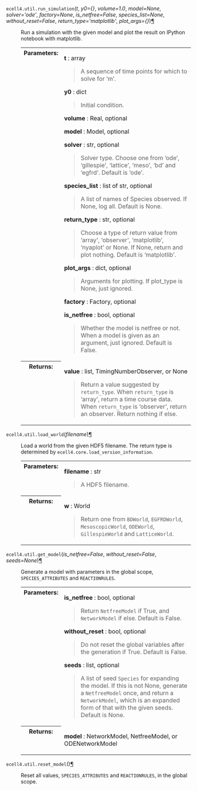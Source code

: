   <span class="target" id="module-ecell4.util"></span><dl class="function">
<dt id="ecell4.util.run_simulation">
<code class="descclassname">ecell4.util.</code><code class="descname">run_simulation</code><span class="sig-paren">(</span><em>t</em>, <em>y0={}</em>, <em>volume=1.0</em>, <em>model=None</em>, <em>solver='ode'</em>, <em>factory=None</em>, <em>is_netfree=False</em>, <em>species_list=None</em>, <em>without_reset=False</em>, <em>return_type='matplotlib'</em>, <em>plot_args={}</em><span class="sig-paren">)</span><a class="headerlink" href="#ecell4.util.run_simulation" title="Permalink to this definition">¶</a></dt>
<dd><p>Run a simulation with the given model and plot the result on IPython
notebook with matplotlib.</p>
<table class="docutils field-list" frame="void" rules="none">
<col class="field-name" />
<col class="field-body" />
<tbody valign="top">
<tr class="field-odd field"><th class="field-name">Parameters:</th><td class="field-body"><p class="first"><strong>t</strong> : array</p>
<blockquote>
<div><p>A sequence of time points for which to solve for &#8216;m&#8217;.</p>
</div></blockquote>
<p><strong>y0</strong> : dict</p>
<blockquote>
<div><p>Initial condition.</p>
</div></blockquote>
<p><strong>volume</strong> : Real, optional</p>
<p><strong>model</strong> : Model, optional</p>
<p><strong>solver</strong> : str, optional</p>
<blockquote>
<div><p>Solver type. Choose one from &#8216;ode&#8217;, &#8216;gillespie&#8217;, &#8216;lattice&#8217;, &#8216;meso&#8217;,
&#8216;bd&#8217; and &#8216;egfrd&#8217;. Default is &#8216;ode&#8217;.</p>
</div></blockquote>
<p><strong>species_list</strong> : list of str, optional</p>
<blockquote>
<div><p>A list of names of Species observed. If None, log all.
Default is None.</p>
</div></blockquote>
<p><strong>return_type</strong> : str, optional</p>
<blockquote>
<div><p>Choose a type of return value from &#8216;array&#8217;, &#8216;observer&#8217;,
&#8216;matplotlib&#8217;, &#8216;nyaplot&#8217; or None.
If None, return and plot nothing. Default is &#8216;matplotlib&#8217;.</p>
</div></blockquote>
<p><strong>plot_args</strong> : dict, optional</p>
<blockquote>
<div><p>Arguments for plotting. If plot_type is None, just ignored.</p>
</div></blockquote>
<p><strong>factory</strong> : Factory, optional</p>
<p><strong>is_netfree</strong> : bool, optional</p>
<blockquote>
<div><p>Whether the model is netfree or not. When a model is given as an
argument, just ignored. Default is False.</p>
</div></blockquote>
</td>
</tr>
<tr class="field-even field"><th class="field-name">Returns:</th><td class="field-body"><p class="first"><strong>value</strong> : list, TimingNumberObserver, or None</p>
<blockquote class="last">
<div><p>Return a value suggested by <code class="docutils literal"><span class="pre">return_type</span></code>.
When <code class="docutils literal"><span class="pre">return_type</span></code> is &#8216;array&#8217;, return a time course data.
When <code class="docutils literal"><span class="pre">return_type</span></code> is &#8216;observer&#8217;, return an observer.
Return nothing if else.</p>
</div></blockquote>
</td>
</tr>
</tbody>
</table>
</dd></dl>

<dl class="function">
<dt id="ecell4.util.load_world">
<code class="descclassname">ecell4.util.</code><code class="descname">load_world</code><span class="sig-paren">(</span><em>filename</em><span class="sig-paren">)</span><a class="headerlink" href="#ecell4.util.load_world" title="Permalink to this definition">¶</a></dt>
<dd><p>Load a world from the given HDF5 filename.
The return type is determined by <code class="docutils literal"><span class="pre">ecell4.core.load_version_information</span></code>.</p>
<table class="docutils field-list" frame="void" rules="none">
<col class="field-name" />
<col class="field-body" />
<tbody valign="top">
<tr class="field-odd field"><th class="field-name">Parameters:</th><td class="field-body"><p class="first"><strong>filename</strong> : str</p>
<blockquote>
<div><p>A HDF5 filename.</p>
</div></blockquote>
</td>
</tr>
<tr class="field-even field"><th class="field-name">Returns:</th><td class="field-body"><p class="first"><strong>w</strong> : World</p>
<blockquote class="last">
<div><p>Return one from <code class="docutils literal"><span class="pre">BDWorld</span></code>, <code class="docutils literal"><span class="pre">EGFRDWorld</span></code>, <code class="docutils literal"><span class="pre">MesoscopicWorld</span></code>,
<code class="docutils literal"><span class="pre">ODEWorld</span></code>, <code class="docutils literal"><span class="pre">GillespieWorld</span></code> and <code class="docutils literal"><span class="pre">LatticeWorld</span></code>.</p>
</div></blockquote>
</td>
</tr>
</tbody>
</table>
</dd></dl>

<dl class="function">
<dt id="ecell4.util.get_model">
<code class="descclassname">ecell4.util.</code><code class="descname">get_model</code><span class="sig-paren">(</span><em>is_netfree=False</em>, <em>without_reset=False</em>, <em>seeds=None</em><span class="sig-paren">)</span><a class="headerlink" href="#ecell4.util.get_model" title="Permalink to this definition">¶</a></dt>
<dd><p>Generate a model with parameters in the global scope, <code class="docutils literal"><span class="pre">SPECIES_ATTRIBUTES</span></code>
and <code class="docutils literal"><span class="pre">REACTIONRULES</span></code>.</p>
<table class="docutils field-list" frame="void" rules="none">
<col class="field-name" />
<col class="field-body" />
<tbody valign="top">
<tr class="field-odd field"><th class="field-name">Parameters:</th><td class="field-body"><p class="first"><strong>is_netfree</strong> : bool, optional</p>
<blockquote>
<div><p>Return <code class="docutils literal"><span class="pre">NetfreeModel</span></code> if True, and <code class="docutils literal"><span class="pre">NetworkModel</span></code> if else.
Default is False.</p>
</div></blockquote>
<p><strong>without_reset</strong> : bool, optional</p>
<blockquote>
<div><p>Do not reset the global variables after the generation if True.
Default is False.</p>
</div></blockquote>
<p><strong>seeds</strong> : list, optional</p>
<blockquote>
<div><p>A list of seed <code class="docutils literal"><span class="pre">Species</span></code> for expanding the model.
If this is not None, generate a <code class="docutils literal"><span class="pre">NetfreeModel</span></code> once, and return a
<code class="docutils literal"><span class="pre">NetworkModel</span></code>, which is an expanded form of that with the given seeds.
Default is None.</p>
</div></blockquote>
</td>
</tr>
<tr class="field-even field"><th class="field-name">Returns:</th><td class="field-body"><p class="first last"><strong>model</strong> : NetworkModel, NetfreeModel, or ODENetworkModel</p>
</td>
</tr>
</tbody>
</table>
</dd></dl>

<dl class="function">
<dt id="ecell4.util.reset_model">
<code class="descclassname">ecell4.util.</code><code class="descname">reset_model</code><span class="sig-paren">(</span><span class="sig-paren">)</span><a class="headerlink" href="#ecell4.util.reset_model" title="Permalink to this definition">¶</a></dt>
<dd><p>Reset all values, <code class="docutils literal"><span class="pre">SPECIES_ATTRIBUTES</span></code> and <code class="docutils literal"><span class="pre">REACTIONRULES</span></code>,
in the global scope.</p>
</dd></dl>
